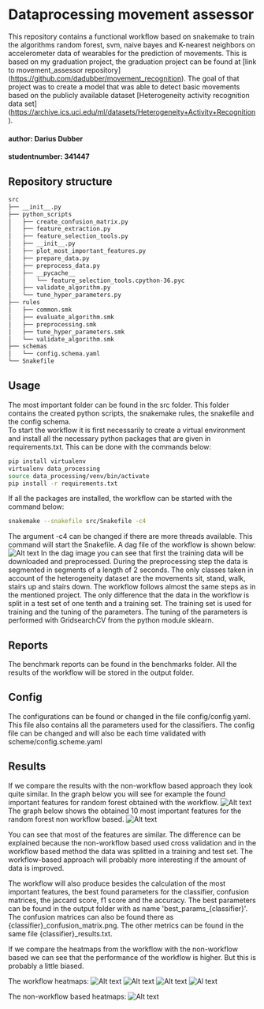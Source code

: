 # Dataprocessing movement assessor

This repository contains a functional workflow based on snakemake to train the algorithms random forest, svm, naive 
bayes and K-nearest neighbors on accelerometer data of wearables for the prediction of movements.
This is based on my graduation project, the graduation project can be found at
[link to movement_assessor repository] (https://github.com/dadubber/movement_recognition). The goal of that project was
to create a model that was able to detect basic movements based on the publicly available dataset 
[Heterogeneity activity recognition data set] (https://archive.ics.uci.edu/ml/datasets/Heterogeneity+Activity+Recognition).

#### author: Darius Dubber
#### studentnumber: 341447

## Repository structure
```bash
src
├── __init__.py
├── python_scripts
│   ├── create_confusion_matrix.py
│   ├── feature_extraction.py
│   ├── feature_selection_tools.py
│   ├── __init__.py
│   ├── plot_most_important_features.py
│   ├── prepare_data.py
│   ├── preprocess_data.py
│   ├── __pycache__
│   │   └── feature_selection_tools.cpython-36.pyc
│   ├── validate_algorithm.py
│   └── tune_hyper_parameters.py
├── rules
│   ├── common.smk
│   ├── evaluate_algorithm.smk
│   ├── preprocessing.smk
│   ├── tune_hyper_parameters.smk
│   └── validate_algorithm.smk
├── schemas
│   └── config.schema.yaml
└── Snakefile

```

## Usage
The most important folder can be found in the src folder.
This folder contains the created python scripts, the snakemake rules, the snakefile and the config schema.
<br>
To start the workflow it is first necessarily to create a virtual environment and install all the necessary python 
packages that are given in requirements.txt. This can be done with the commands below:<br>
```bash
pip install virtualenv
virtualenv data_processing
source data_processing/venv/bin/activate
pip install -r requirements.txt
```
If all the packages are installed, the workflow can be started with the command below: <br>
```bash
snakemake --snakefile src/Snakefile -c4
```
The argument -c4 can be changed if there are more threads available. This command will start the Snakefile.
A dag file of the workflow is shown below: <br>
![Alt text](dag.png)
In the dag image you can see that first the training data will be downloaded and preprocessed.
During the preprocessing step the data is segmented in segments of a length of 2 seconds.
The only classes taken in account of the heterogeneity dataset are the movements sit, stand, walk, stairs up and stairs
down.
The workflow follows almost the same steps as in the mentioned project.
The only difference that the data in the workflow is split in a test set of one tenth and a training set. The training
set is used for training and the tuning of the parameters. The tuning of the parameters is performed with GridsearchCV
from the python module sklearn.

## Reports
The benchmark reports can be found in the benchmarks folder.
All the results of the workflow will be stored in the output folder.

## Config
The configurations can be found or changed in the file config/config.yaml.
This file also contains all the parameters used for the classifiers.
The config file can be changed and will also be each time validated with scheme/config.scheme.yaml

## Results
If we compare the results with the non-workflow based approach they look quite similar.
In the graph below you will see for example the found important features for random forest obtained with the workflow.
![Alt text](output/random_forest_most_important_features.png)
The graph below shows the obtained 10 most important features for the random forest non workflow based.
![Alt text](images/permutation_importance_non_snake_make.png)

You can see that most of the features are similar. The difference can be explained because the non-workflow based used 
cross validation and in the workflow based method the data was splitted in a training and test set.
The workflow-based approach will probably more interesting if the amount of data is improved.

The workflow will also produce besides the calculation of the most important features, the best found parameters for the
classifier, confusion matrices, the jaccard score, f1 score and the accuracy. The best parameters can be found in the
output folder with as name 'best_params_{classifier}'. The confusion matrices can also be found there as 
{classifier}_confusion_matrix.png. The other metrics can be found in the same file {classifier}_results.txt.

If we compare the heatmaps from the workflow with the non-workflow based we can see that the performance of the workflow
is higher. But this is probably a little biased. 

The workflow heatmaps:
![Alt text](output/random_forest_confusion_matrix.png)
![Alt text](output/naive_bayes_confusion_matrix.png)
![Alt text](output/knn_confusion_matrix.png)
![Al text](output/svm_confusion_matrix.png)

The non-workflow based heatmaps:
![Alt text](images/heatmaps_non_snake_make.png)

